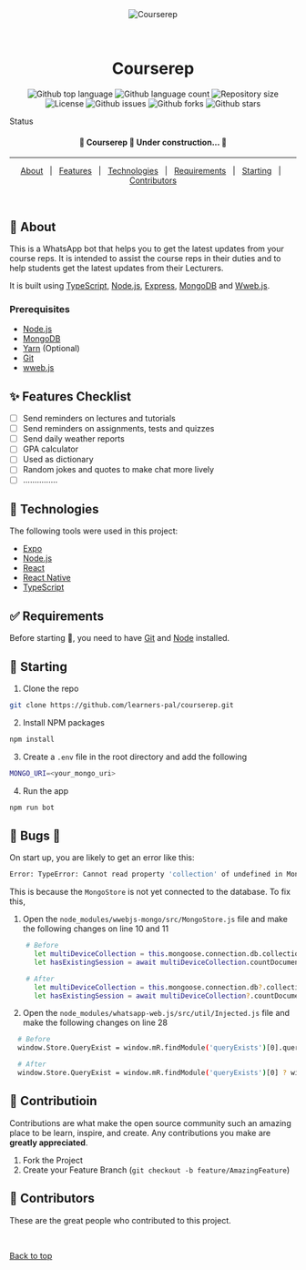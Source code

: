 <div align="center" id="top"> 
  <img src="./.github/app.gif" alt="Courserep" />

&#xa0;

  <!-- <a href="https://courserep.netlify.app">Demo</a> -->
</div>

<h1 align="center">Courserep</h1>

<p align="center">
  <img alt="Github top language" src="https://img.shields.io/github/languages/top/LEARNERS-PAL/courserep?color=56BEB8">

  <img alt="Github language count" src="https://img.shields.io/github/languages/count/LEARNERS-PAL/courserep?color=56BEB8">

  <img alt="Repository size" src="https://img.shields.io/github/repo-size/LEARNERS-PAL/courserep?color=56BEB8">

  <img alt="License" src="https://img.shields.io/github/license/LEARNERS-PAL/courserep?color=56BEB8">

  <img alt="Github issues" src="https://img.shields.io/github/issues/LEARNERS-PAL/courserep?color=56BEB8" />

  <img alt="Github forks" src="https://img.shields.io/github/forks/LEARNERS-PAL/courserep?color=56BEB8" />

  <img alt="Github stars" src="https://img.shields.io/github/stars/LEARNERS-PAL/courserep?color=56BEB8" />
</p>

Status

<h4 align="center"> 
	🚧  Courserep 🚀 Under construction...  🚧
</h4>

<hr>

<p align="center">
  <a href="#dart-about">About</a> &#xa0; | &#xa0; 
  <a href="#sparkles-features">Features</a> &#xa0; | &#xa0;
  <a href="#rocket-technologies">Technologies</a> &#xa0; | &#xa0;
  <a href="#white_check_mark-requirements">Requirements</a> &#xa0; | &#xa0;
  <a href="#checkered_flag-starting">Starting</a> &#xa0; | &#xa0;
  <a href="#memo-contributors" target="_blank">Contributors</a>
</p>

<br>

## :dart: About

This is a WhatsApp bot that helps you to get the latest updates from your course reps.
It is intended to assist the course reps in their duties and to help students get the latest updates from their Lecturers.

It is built using [TypeScript](https://www.typescriptlang.org/), [Node.js](https://nodejs.org/en/), [Express](https://expressjs.com/), [MongoDB](https://www.mongodb.com/) and [Wweb.js](https://wwebjs.dev/).

### Prerequisites

- [Node.js](https://nodejs.org/en/)
- [MongoDB](https://www.mongodb.com/)
- [Yarn](https://yarnpkg.com/) (Optional)
- [Git](https://git-scm.com/)
- [wweb.js](https://wwebjs.dev/)

## :sparkles: Features Checklist

- [ ] Send reminders on lectures and tutorials
- [ ] Send reminders on assignments, tests and quizzes
- [ ] Send daily weather reports
- [ ] GPA calculator
- [ ] Used as dictionary
- [ ] Random jokes and quotes to make chat more lively
- [ ] ...............

## :rocket: Technologies

The following tools were used in this project:

- [Expo](https://expo.io/)
- [Node.js](https://nodejs.org/en/)
- [React](https://pt-br.reactjs.org/)
- [React Native](https://reactnative.dev/)
- [TypeScript](https://www.typescriptlang.org/)

## :white_check_mark: Requirements

Before starting :checkered_flag:, you need to have [Git](https://git-scm.com) and [Node](https://nodejs.org/en/) installed.

## :checkered_flag: Starting

1. Clone the repo

```sh
git clone https://github.com/learners-pal/courserep.git
```

2. Install NPM packages

```sh
npm install
```

3. Create a `.env` file in the root directory and add the following

```sh
MONGO_URI=<your_mongo_uri>
```

4. Run the app

```sh
npm run bot
```

## :memo: Bugs 🐛

On start up, you are likely to get an error like this:

```sh
Error: TypeError: Cannot read property 'collection' of undefined in MongoStore ........
```

This is because the `MongoStore` is not yet connected to the database. To fix this,

1. Open the `node_modules/wwebjs-mongo/src/MongoStore.js` file and make the following changes on line 10 and 11

```sh
    # Before
      let multiDeviceCollection = this.mongoose.connection.db.collection(`whatsapp-${options.session}.files`);
      let hasExistingSession = await multiDeviceCollection.countDocuments();

    # After
      let multiDeviceCollection = this.mongoose.connection.db?.collection(`whatsapp-${options.session}.files`);
      let hasExistingSession = await multiDeviceCollection?.countDocuments();

```

2. Open the `node_modules/whatsapp-web.js/src/util/Injected.js` file and make the following changes on line 28

```sh
  # Before
  window.Store.QueryExist = window.mR.findModule('queryExists')[0].queryExists;

  # After
  window.Store.QueryExist = window.mR.findModule('queryExists')[0] ? window.mR.findModule('queryExists')[0].queryExists : window.mR.findModule('queryExist')[0].queryWidExists;
```

## :memo: Contributioin ##
Contributions are what make the open source community such an amazing place to be learn, inspire, and create. Any contributions you make are **greatly appreciated**.

1. Fork the Project
2. Create your Feature Branch (`git checkout -b feature/AmazingFeature`)

 ## :memo: Contributors ##
These are the great people who contributed to this project.

<!-- readme: contributors -start -->
<!-- readme: contributors -end -->


&#xa0;

<a href="#top">Back to top</a>


